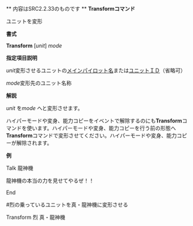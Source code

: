 ** 内容はSRC2.2.33のものです **
**Transformコマンド**

ユニットを変形

**書式**

**Transform** [*unit*] *mode*

**指定項目説明**

*unit*変形させるユニットの[メインパイロット名](メインパイロット名.md)または[ユニットＩＤ](ユニットＩＤ.md)（省略可）

*mode*変形先のユニット名称

**解説**

*unit* を*mode* へと変形させます。

ハイパーモードや変身、能力コピーをイベントで解除するのにも**Transform**コマンドを使います。ハイパーモードや変身、能力コピーを行う前の形態へ**Transform**コマンドで変形させてください。ハイパーモードや変身、能力コピーが解除されます。

**例**

Talk 龍神機

龍神機の本当の力を見せてやるぜ！！

End

#烈の乗っているユニットを真・龍神機に変形させる

Transform 烈 真・龍神機

